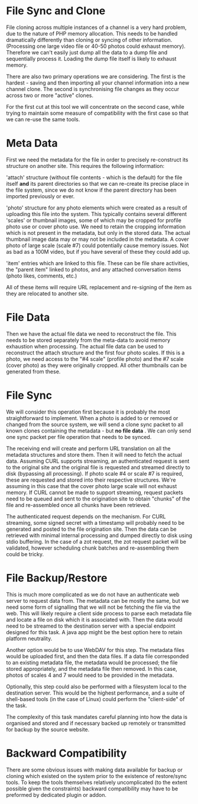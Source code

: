 File Sync and Clone
===================



File cloning across multiple instances of a channel is a very hard problem, due to the nature of PHP memory allocation. This needs to be handled dramatically differently than cloning or syncing of other information. (Processing one large video file or 40-50 photos could exhaust memory). Therefore we can't easily just dump all the data to a dump file and sequentially process it. Loading the dump file itself is likely to exhaust memory.

There are also two primary operations we are considering. The first is the hardest - saving and then importing all your channel information into a new channel clone. The second is synchronising file changes as they occur across two or more "active" clones.

For the first cut at this tool we will concentrate on the second case, while trying to maintain some measure of compatibility with the first case so that we can re-use the same tools.

Meta Data
=========


First we need the metadata for the file in order to precisely re-construct its structure on another site. This requires the following information:

'attach' structure (without file contents - which is the default) for the file itself **and** its parent directories so that we can re-create its precise place in the file system, since we do not know if the parent directory has been imported previously or ever. 

'photo' structure for any photo elements which were created as a result of uploading this file into the system. This typically contains several different 'scales' or thumbnail images, some of which may be cropped for profile photo use or cover photo use. We need to retain the cropping information which is not present in the metadata, but only in the stored data. The actual thumbnail image data may or may not be included in the metadata. A cover photo of large scale (scale #7) could potentially cause memory issues. Not as bad as a 100M video, but if you have several of these they could add up.  

'item' entries which are linked to this file. These can be file share activities, the "parent item" linked to photos, and any attached conversation items (photo likes, comments, etc.) 

All of these items will require URL replacement and re-signing of the item as they are relocated to another site.


File Data
=========

Then we have the actual file data we need to reconstruct the file. This needs to be stored separately from the meta-data to avoid memory exhaustion when processing. The actual file data can be used to reconstruct the attach structure and the first four photo scales. If this is a photo, we need access to the "#4 scale" (profile photo) and the #7 scale (cover photo) as they were originally cropped. All other thumbnails can be generated from these. 



File Sync
=========


We will consider this operation first because it is probably the most straightforward to implement. When a photo is added to or removed or changed from the source system, we will send a clone sync packet to all known clones containing the metadata - but **no file data** . We can only send one sync packet per file operation that needs to be synced. 

The receiving end will create and perform URL translation on all the metadata structures and store them. Then it will need to fetch the actual data. Assuming CURL supports streaming, an authenticated request is sent to the original site and the original file is requested and streamed directly to disk (bypassing all processing). If photo scale #4 or scale #7 is required, these are requested and stored into their respective structures. We're assuming in this case that the cover photo large scale will not exhaust memory. If CURL cannot be made to support streaming, request packets need to be queued and sent to the origination site to obtain "chunks" of the file and re-assembled once all chunks have been retrieved.

The authenticated request depends on the mechanism. For CURL streaming, some signed secret with a timestamp will probably need to be generated and posted to the file origination site. Then the data can be retrieved with minimal internal processing and dumped directly to disk using stdio buffering. In the case of a zot request, the zot request packet will be validated, however scheduling chunk batches and re-assembling them could be tricky.


File Backup/Restore
===================

This is much more complicated as we do not have an authenticate web server to request data from. The metadata can be mostly the same, but we need some form of signalling that we will not be fetching the file via the web. This will likely require a client side process to parse each metadata file and locate a file on disk which it is associated with. Then the data would need to be streamed to the destination server with a special endpoint designed for this task. A java app might be the best option here to retain platform neutrality.

Another option would be to use WebDAV for this step. The metadata files would be uploaded first, and then the data files. If a data file corresponded to an existing metadata file, the metadata would be processed; the file stored appropriately, and the metadata file then removed. In this case, photos of scales 4 and 7 would need to be provided in the metadata.  
 

Optionally, this step could also be performed with a filesystem local to the destination server. This would be the highest performance, and a suite of shell-based tools (in the case of Linux) could perform the "client-side" of the task.

The complexity of this task mandates careful planning into how the data is organised and stored and if necessary backed up remotely or transmitted for backup by the source website.


Backward Compatibility
======================

There are some obvious issues with making data available for backup or cloning which existed on the system prior to the existence of restore/sync tools. To keep the tools themselves relatively uncomplicated (to the extent possible given the constraints) backward compatibility may have to be preformed by dedicated plugin or addon.        